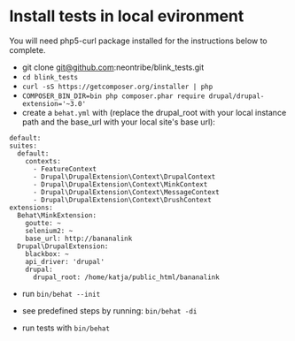 Install tests in local evironment
=================================
You will need php5-curl package installed for the instructions below to complete.

  * git clone git@github.com:neontribe/blink_tests.git
  * `cd blink_tests`
  * `curl -sS https://getcomposer.org/installer | php`
  * `COMPOSER_BIN_DIR=bin php composer.phar require drupal/drupal-extension='~3.0'`
  * create a `behat.yml` with (replace the drupal_root with your local instance path and the base_url with your local site's base url):
  ```
default:
  suites:
    default:
      contexts:
        - FeatureContext
        - Drupal\DrupalExtension\Context\DrupalContext
        - Drupal\DrupalExtension\Context\MinkContext
        - Drupal\DrupalExtension\Context\MessageContext
        - Drupal\DrupalExtension\Context\DrushContext
  extensions:
    Behat\MinkExtension:
      goutte: ~
      selenium2: ~
      base_url: http://bananalink
    Drupal\DrupalExtension:
      blackbox: ~
      api_driver: 'drupal'
      drupal:
        drupal_root: /home/katja/public_html/bananalink
  ```

  * run `bin/behat --init`
  * see predefined steps by running: `bin/behat -di`

  * run tests with `bin/behat`
